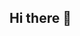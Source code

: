 ## Hi there 👋

<!--
**flacogabrielc/flacogabrielc** is a ✨ _special_ ✨ repository because its `README.md` (this file) appears on your GitHub profile.

Here are some ideas to get you started:

#🔭 I’m currently working on ...
#🌱 I’m currently learning ...
#👯 I’m looking to collaborate on ...
- 🤔 I’m looking for help with ...
- 💬 Ask me about ...
#📫 How to reach me: ...
- 😄 Pronouns: ...
- ⚡ Fun fact: ...
-->
